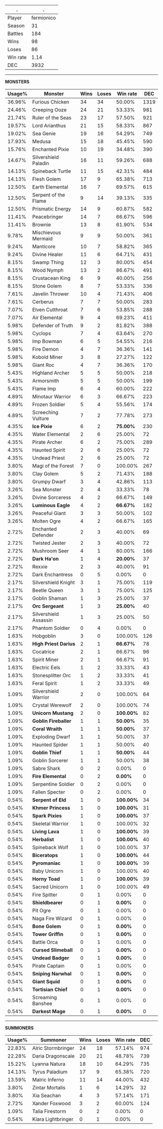 .|.
|-|-
Player|fermionico
Season|31
Battles|184
Wins|98
Loses|86
Win rate|1.14
DEC|3932

---
**MONSTERS**

Usage%|Monster|Wins|Loses|Win rate|DEC|
-|-|-|-|-|-|
36.96%|Furious Chicken|34|34|50.00%|1319|
24.46%|Creeping Ooze|24|21|53.33%|981|
21.74%|Ruler of the Seas|23|17|57.50%|921|
19.57%|Lord Arianthus|21|15|58.33%|867|
19.02%|Sea Genie|19|16|54.29%|749|
17.93%|Medusa|15|18|45.45%|590|
15.76%|Enchanted Pixie|10|19|34.48%|390|
14.67%|Silvershield Paladin|16|11|59.26%|688|
14.13%|Spineback Turtle|11|15|42.31%|484|
14.13%|Flesh Golem|17|9|65.38%|713|
12.50%|Earth Elemental|16|7|69.57%|615|
12.50%|Serpent of the Flame|9|14|39.13%|335|
12.50%|Prismatic Energy|14|9|60.87%|582|
11.41%|Peacebringer|14|7|66.67%|596|
11.41%|Brownie|13|8|61.90%|534|
9.78%|Mischievous Mermaid|9|9|50.00%|361|
9.24%|Manticore|10|7|58.82%|365|
9.24%|Divine Healer|11|6|64.71%|431|
8.15%|Swamp Thing|12|3|80.00%|454|
8.15%|Wood Nymph|13|2|86.67%|491|
8.15%|Crustacean King|6|9|40.00%|256|
8.15%|Stone Golem|8|7|53.33%|336|
7.61%|Javelin Thrower|10|4|71.43%|406|
7.61%|Cerberus|7|7|50.00%|283|
7.07%|Elven Cutthroat|7|6|53.85%|288|
7.07%|Air Elemental|9|4|69.23%|411|
5.98%|Defender of Truth|9|2|81.82%|388|
5.98%|Cyclops|7|4|63.64%|270|
5.98%|Imp Bowman|6|5|54.55%|216|
5.98%|Fire Demon|4|7|36.36%|141|
5.98%|Kobold Miner|3|8|27.27%|122|
5.98%|Giant Roc|4|7|36.36%|170|
5.43%|Highland Archer|5|5|50.00%|218|
5.43%|Armorsmith|5|5|50.00%|199|
5.43%|Flame Imp|6|4|60.00%|222|
4.89%|Minotaur Warrior|6|3|66.67%|223|
4.89%|Frozen Soldier|5|4|55.56%|174|
4.89%|Screeching Vulture|7|2|77.78%|273|
4.35%|**Ice Pixie**|6|2|**75.00%**|230|
4.35%|Water Elemental|2|6|25.00%|72|
4.35%|Pirate Archer|6|2|75.00%|289|
4.35%|Haunted Spirit|2|6|25.00%|72|
4.35%|Undead Priest|2|6|25.00%|72|
3.80%|Magi of the Forest|7|0|100.00%|267|
3.80%|Clay Golem|5|2|71.43%|188|
3.80%|Grumpy Dwarf|3|4|42.86%|113|
3.26%|Sea Monster|2|4|33.33%|78|
3.26%|Divine Sorceress|4|2|66.67%|149|
3.26%|**Luminous Eagle**|4|2|**66.67%**|182|
3.26%|Peaceful Giant|3|3|50.00%|102|
3.26%|Molten Ogre|4|2|66.67%|165|
2.72%|Enchanted Defender|2|3|40.00%|69|
2.72%|Twisted Jester|2|3|40.00%|72|
2.72%|Mushroom Seer|4|1|80.00%|166|
2.72%|**Dark Ha'on**|1|4|**20.00%**|37|
2.72%|Rexxie|2|3|40.00%|91|
2.72%|Dark Enchantress|0|5|0.00%|0|
2.17%|Silvershield Knight|3|1|75.00%|119|
2.17%|Beetle Queen|3|1|75.00%|125|
2.17%|Goblin Shaman|1|3|25.00%|37|
2.17%|**Orc Sergeant**|1|3|**25.00%**|40|
2.17%|Silvershield Assassin|1|3|25.00%|50|
2.17%|Phantom Soldier|0|4|0.00%|0|
1.63%|Hobgoblin|3|0|100.00%|126|
1.63%|**High Priest Darius**|2|1|**66.67%**|78|
1.63%|Cocatrice|2|1|66.67%|96|
1.63%|Spirit Miner|2|1|66.67%|91|
1.63%|Electric Eels|1|2|33.33%|43|
1.63%|Stonesplitter Orc|1|2|33.33%|41|
1.63%|Feral Spirit|1|2|33.33%|49|
1.09%|Silvershield Warrior|2|0|100.00%|64|
1.09%|Crystal Werewolf|2|0|100.00%|74|
1.09%|**Unicorn Mustang**|2|0|**100.00%**|82|
1.09%|**Goblin Fireballer**|1|1|**50.00%**|35|
1.09%|**Coral Wraith**|1|1|**50.00%**|37|
1.09%|Exploding Dwarf|1|1|50.00%|37|
1.09%|Haunted Spider|1|1|50.00%|40|
1.09%|**Goblin Thief**|1|1|**50.00%**|44|
1.09%|Goblin Sorcerer|1|1|50.00%|38|
1.09%|Sabre Shark|0|2|0.00%|0|
1.09%|**Fire Elemental**|0|2|**0.00%**|0|
1.09%|Serpentine Soldier|0|2|0.00%|0|
1.09%|Fallen Specter|0|2|0.00%|0|
0.54%|**Serpent of Eld**|1|0|**100.00%**|34|
0.54%|**Khmer Princess**|1|0|**100.00%**|31|
0.54%|**Spark Pixies**|1|0|**100.00%**|37|
0.54%|Skeletal Warrior|1|0|100.00%|32|
0.54%|**Living Lava**|1|0|**100.00%**|39|
0.54%|**Herbalist**|1|0|**100.00%**|40|
0.54%|Spineback Wolf|1|0|100.00%|37|
0.54%|**Biceratops**|1|0|**100.00%**|44|
0.54%|**Pyromaniac**|1|0|**100.00%**|39|
0.54%|Baby Unicorn|1|0|100.00%|40|
0.54%|**Horny Toad**|1|0|**100.00%**|39|
0.54%|Sacred Unicorn|1|0|100.00%|49|
0.54%|Fire Spitter|0|1|0.00%|0|
0.54%|**Shieldbearer**|0|1|**0.00%**|0|
0.54%|Pit Ogre|0|1|0.00%|0|
0.54%|Naga Fire Wizard|0|1|0.00%|0|
0.54%|**Bone Golem**|0|1|**0.00%**|0|
0.54%|**Tower Griffin**|0|1|**0.00%**|0|
0.54%|Battle Orca|0|1|0.00%|0|
0.54%|**Cursed Slimeball**|0|1|**0.00%**|0|
0.54%|**Undead Badger**|0|1|**0.00%**|0|
0.54%|Pirate Captain|0|1|0.00%|0|
0.54%|**Sniping Narwhal**|0|1|**0.00%**|0|
0.54%|**Giant Squid**|0|1|**0.00%**|0|
0.54%|**Tortisian Chief**|0|1|**0.00%**|0|
0.54%|Screaming Banshee|0|1|0.00%|0|
0.54%|**Darkest Mage**|0|1|**0.00%**|0|

---
**SUMMONERS**

Usage%|Summoner|Wins|Loses|Win rate|DEC|
-|-|-|-|-|-|
22.83%|Alric Stormbringer|24|18|57.14%|974|
22.28%|Daria Dragonscale|20|21|48.78%|739|
15.22%|Lyanna Natura|18|10|64.29%|735|
14.13%|Tyrus Paladium|17|9|65.38%|720|
13.59%|Malric Inferno|11|14|44.00%|432|
3.80%|Zintar Mortalis|1|6|14.29%|32|
3.80%|Xia Seachan|4|3|57.14%|171|
2.72%|Xander Foxwood|3|2|60.00%|124|
1.09%|Talia Firestorm|0|2|0.00%|0|
0.54%|Kiara Lightbringer|0|1|0.00%|0|
